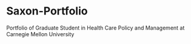 # Saxon-Portfolio
Portfolio of Graduate Student in Health Care Policy and Management at Carnegie Mellon University
